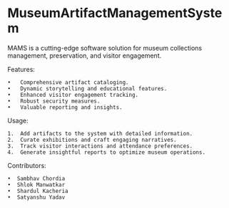 # MuseumArtifactManagementSystem
MAMS is a cutting-edge software solution for museum collections management, preservation, and visitor engagement.

Features:

	•	Comprehensive artifact cataloging.
	•	Dynamic storytelling and educational features.
	•	Enhanced visitor engagement tracking.
	•	Robust security measures.
	•	Valuable reporting and insights.

Usage:

	1.	Add artifacts to the system with detailed information.
	2.	Curate exhibitions and craft engaging narratives.
	3.	Track visitor interactions and attendance preferences.
	4.	Generate insightful reports to optimize museum operations.

Contributors:

    •  Sambhav Chordia
    •  Shlok Manwatkar
    •  Shardul Kacheria
    •  Satyanshu Yadav

